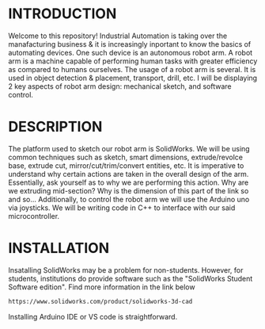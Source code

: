 # INTRODUCTION
Welcome to this repository! Industrial Automation is taking over the manafacturing business & it is increasingly inportant to know the basics of automating devices. One such device is an autonomous robot arm. A robot arm is a machine capable of performing human tasks with greater efficiency as compared to humans ourselves. The usage of a robot arm is several. It is used in object detection & placement, transport, drill, etc.  I will be displaying 2 key aspects of robot arm design: mechanical sketch, and software control. 
# DESCRIPTION
The platform used to sketch our robot arm is SolidWorks. We will be using common techniques such as sketch, smart dimensions, extrude/revolce base, extrude cut, mirror/cut/trim/convert entities, etc. It is imperative to understand why certain actions are taken in the overall design of the arm. Essentially, ask yourself as to why we are performing this action. Why are we extruding mid-section? Why is the dimension of this part of the link so and so...
Additionally, to control the robot arm we will use the Arduino uno via joysticks. We will be writing code in C++ to interface with our said microcontroller.

# INSTALLATION
Insatalling SolidWorks may be a problem for non-students. However, for students, institutions do provide software such as the "SolidWorks Student Software edition". Find more information in the link below
````bash
https://www.solidworks.com/product/solidworks-3d-cad
````

Installing Arduino IDE or VS code is straightforward. 
